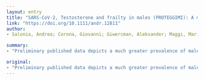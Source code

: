 ```yaml
---
layout: entry
title: "SARS-CoV-2, Testosterone and frailty in males (PROTEGGIMI): A multidimensional research project"
link: "https://doi.org/10.1111/andr.12811"
author:
- Salonia, Andrea; Corona, Giovanni; Giwercman, Aleksander; Maggi, Mario; Minhas, Suks; Nappi, Rossella E.; Sofikitis, Nikolaos; Vignozzi, Linda

summary:
- "Preliminary published data depicts a much greater prevalence of malewith laboratory-confirmed severe acute respiratory syndrome coronavirus 2 (SARS-CoV-2) referred for intensive care unit admission and severe sequelae in several countries. Males seem to not only be more susceptible to the infection compared to female subjects, but their case fatality rate attributable to SARS-2 infection is also highest."

original:
- "Preliminary published data depicts a much greater prevalence of malewith laboratory-confirmed severe acute respiratory syndrome coronavirus 2 (SARS-CoV-2) referred for intensive care unit admission and severe sequelae in several countries. In this context, males seem to not only be more susceptible to the infection compared to female subjects, at least in western countries, but their case fatality rate attributable to SARS-CoV-2 infection is also highest. Therefore, we may speculate that the different hormonal milieu could have a more profound pathophysiological role in association with SARS-CoV-2, with endogenous testosterone leaving men more prone to develop more serious complications related to the SARS-CoV-2 infection. Another option is that SARS-CoV-2 infection per se causes an acute stage of male hypogonadism, the depletion of androgenic action triggering serious or an even fatal course of the disease. Therefore, we stongly advocate the development of a prospective multidimensional andrological translational research project in men, which we called the PROTEGGIMI study. In this Opinion Article we will not only highlight novel research activity in this area but also invite other researchers and learned scientific societies to join us in our efforts to understand an important and very newly discovered gap in knowledge, which may have serious implications for the lives of millions of men."
---
```


